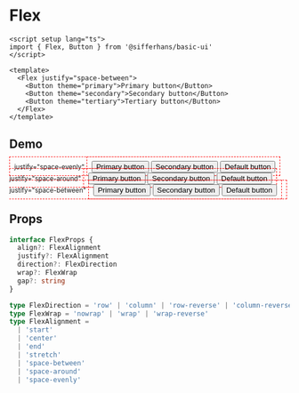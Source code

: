 <script setup lang="ts">
import Button from '../../src/components/Button/Button.vue'
import Flex from '../../src/components/Flex/Flex.vue'
</script>

# Flex

```vue
<script setup lang="ts">
import { Flex, Button } from '@sifferhans/basic-ui'
</script>

<template>
  <Flex justify="space-between">
    <Button theme="primary">Primary button</Button>
    <Button theme="secondary">Secondary button</Button>
    <Button theme="tertiary">Tertiary button</Button>
  </Flex>
</template>
```

## Demo

<Flex direction="column" style="border: 1px dashed red; padding: 8px">
  <small>justify="space-evenly"</small>
	<Flex justify="space-evenly" style="border: 1px dashed red; padding: 8px">
		<Button theme="primary">Primary button</Button>
		<Button theme="secondary">Secondary button</Button>
		<Button theme="default">Default button</Button>
	</Flex>
  <small>justify="space-around"</small>
	<Flex justify="space-around" style="border: 1px dashed red; padding: 8px">
		<Button theme="primary">Primary button</Button>
		<Button theme="secondary">Secondary button</Button>
		<Button theme="default">Default button</Button>
	</Flex>
  <small>justify="space-between"</small>
	<Flex justify="space-between" style="border: 1px dashed red; padding: 8px">
		<Button theme="primary">Primary button</Button>
		<Button theme="secondary">Secondary button</Button>
		<Button theme="default">Default button</Button>
	</Flex>
</Flex>

## Props

```ts
interface FlexProps {
  align?: FlexAlignment
  justify?: FlexAlignment
  direction?: FlexDirection
  wrap?: FlexWrap
  gap?: string
}

type FlexDirection = 'row' | 'column' | 'row-reverse' | 'column-reverse'
type FlexWrap = 'nowrap' | 'wrap' | 'wrap-reverse'
type FlexAlignment =
  | 'start'
  | 'center'
  | 'end'
  | 'stretch'
  | 'space-between'
  | 'space-around'
  | 'space-evenly'
```
